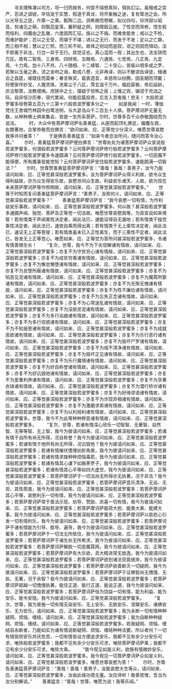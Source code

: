 <!-- { "loadSidebar": true } -->
　　寻夫理殊凑以司方，坦一归而揆务，何尝不熔想真际，弭执幻尘。虽檀戒之崇严，忍进之调锐，卒怙宠于实慧，假道于真诠，将开象触之迷，复有鹭池之会。所以光导五之迹，升第一之乘。甄陶二边，洞希微而卷睇，拟仪四句，仰涔寂以韬音。剪诸见之萌，则翳蕊星落，褰积疑之网，则障縠云披。了性空而常修，悟生假而恒利，四魔由之乱辙，六度因而汇征。施以之不捐，而难舍能舍；戒以之不检，而难护能护；忍以之无受，而堪于不堪；进以之无行，而发于不发；定以之亡静，而三相不相；慧以之亡照，而三轮不轮。故体之则动而逾寂，谬之则寂而弭动。法不即离于非法，行岂一异于无行。其觉证也，真心混而一观；其出生也，法宝骈而万区。故有二智焉、三身焉、四辩焉、五眼焉、六通焉、七觉焉、八正焉、九定焉、十力焉，加十八不共、八十随相、十二缘智、二十空心，皆埏以呬多成之罗，若聚以玉毫之表，流之金吻之诲，勒成八卷，元非再译，则以不敏谬齿译徒，缅诸会之昌筵，嗟既往而莫奉；眷言殊奖，载表遗音，本慈吹以纷腾，因圣期而顶戴；将使家传妙宝，人握灵珠，洗客尘于八区，霈玄滋于万叶。福庇宸极，帝后延龄，庆洽黎蒸，法教增阐。庶狭中之士，摆疑于惊怖之辰；上慢之宾，辍谤于充诎之际。自非恒沙历奉，宿代累闻，何能启篇投吝，忘言入赏者哉！悲夫！
大般若波罗蜜多经卷第五百九十三第十六般若波罗蜜多分之一
　　如是我闻：一时，薄伽梵住王舍城竹林园中白鹭池侧，与大苾刍众千二百五十人俱。菩萨摩诃萨无量无数，从种种佛土俱来集会，皆是一生所系菩萨。尔时，世尊多百千众恭敬围绕而为说法。
　　时，大众中有菩萨摩诃萨名善勇猛，从座而起顶礼佛足，偏覆左肩，右膝著地，合掌恭敬而白佛言：“欲问如来、应、正等觉少分深义，唯愿世尊哀愍我等许问垂答！”
　　于是佛告善勇猛言：“如来今者恣汝所问，随问而答令汝心喜。”
　　尔时，善勇猛菩萨摩诃萨便白佛言：“世尊处处为诸菩萨摩诃萨众宣说般若波罗蜜多，何谓般若波罗蜜多？云何菩萨摩诃萨修行般若波罗蜜多？云何菩萨摩诃萨修行般若波罗蜜多令速圆满？云何菩萨摩诃萨修行般若波罗蜜多，一切恶魔不能得便，所有魔事皆能觉知？云何菩萨摩诃萨安住般若波罗蜜多，速能圆满一切智法？”
　　尔时，世尊赞善勇猛菩萨摩诃萨言：“善哉！善哉！善男子，汝今乃能请问如来、应、正等觉甚深般若波罗蜜多。汝为菩萨摩诃萨众得义利故，欲令众生得利益故，亦为众生得安乐故，哀愍世间众生故，利益安乐诸天、人故，欲为现在未来菩萨摩诃萨等作照明故，请问如来、应、正等觉甚深般若波罗蜜多。”
　　世尊于时知而复问善勇猛菩萨摩诃萨言：“善男子，汝观何义，请问如来、应、正等觉甚深般若波罗蜜多？”
　　善勇猛菩萨摩诃萨言：“我今哀愍一切有情，为作利益安乐事故，请问如来、应、正等觉甚深般若波罗蜜多。何以故？甚深般若波罗蜜多通摄声闻、独觉、菩萨及正等觉一切法故。唯愿世尊哀愍我等，为具宣说如来境智！若有情类于声闻乘性决定者，闻此法已，速能证得自无漏地；若有情类于独觉乘性决定者，闻此法已，速依自乘而得出离；若有情类于无上乘性决定者，闻此法已，速证无上正等菩提；若有情类虽未已入正性离生，而于三乘性不定者，闻此法已，皆发无上正等觉心。唯愿如来、应、正等觉为答所问甚深般若波罗蜜多，令诸有情善根生长！
　　“复次，世尊，我今不为下劣信解诸有情故，请问如来、应、正等觉甚深般若波罗蜜多；亦复不为守贫穷心诸有情故，请问如来、应、正等觉甚深般若波罗蜜多；亦复不为成贫穷乘诸有情故，请问如来、应、正等觉甚深般若波罗蜜多；亦复不为懈怠懒堕诸有情故，请问如来、应、正等觉甚深般若波罗蜜多；亦复不为怠堕所蔽诸有情故，请问如来、应、正等觉甚深般若波罗蜜多；亦复不为陷恶见泥诸有情故，请问如来、应、正等觉甚深般若波罗蜜多；亦复不为魔罥所絷诸有情故，请问如来、应、正等觉甚深般若波罗蜜多；亦复不为无惭无愧诸有情故，请问如来、应、正等觉甚深般若波罗蜜多；亦复不为性不廉俭诸有情故，请问如来、应、正等觉甚深般若波罗蜜多；亦复不为忘失正念诸有情故，请问如来、应、正等觉甚深般若波罗蜜多；亦复不为心常迷乱诸有情故，请问如来、应、正等觉甚深般若波罗蜜多；亦复不为没欲淤泥诸有情故，请问如来、应、正等觉甚深般若波罗蜜多；亦复不为多行谄曲诸有情故，请问如来、应、正等觉甚深般若波罗蜜多；亦复不为多行诳惑诸有情故，请问如来、应、正等觉甚深般若波罗蜜多；亦复不为不知报恩诸有情故，请问如来、应、正等觉甚深般若波罗蜜多；亦复不为成就恶欲诸有情故，请问如来、应、正等觉甚深般若波罗蜜多；亦复不为乐行恶行诸有情故，请问如来、应、正等觉甚深般若波罗蜜多；亦复不为毁坏尸罗诸有情故，请问如来、应、正等觉甚深般若波罗蜜多；亦复不为戒不清净诸有情故，请问如来、应、正等觉甚深般若波罗蜜多；亦复不为毁坏正见诸有情故，请问如来、应、正等觉甚深般若波罗蜜多；亦复不为乐行魔境诸有情故，请问如来、应、正等觉甚深般若波罗蜜多；亦复不为好自称誉诸有情故，请问如来、应、正等觉甚深般若波罗蜜多；亦复不为好讥毁他诸有情故，请问如来、应、正等觉甚深般若波罗蜜多；亦复不为爱重利养诸有情故，请问如来、应、正等觉甚深般若波罗蜜多；亦复不为贪著衣钵诸有情故，请问如来、应、正等觉甚深般若波罗蜜多；亦复不为潜行矫诈诸有情故，请问如来、应、正等觉甚深般若波罗蜜多；亦复不为好绮谬语诸有情故，请问如来、应、正等觉甚深般若波罗蜜多；亦复不为诈现异相诸有情故，请问如来、应、正等觉甚深般若波罗蜜多；亦复不为激磨求索诸有情故，请问如来、应、正等觉甚深般若波罗蜜多；亦复不为以利规利诸有情故，请问如来、应、正等觉甚深般若波罗蜜多。世尊，我今不为此等种种秽恶诸有情故，请问如来、应、正等觉甚深般若波罗蜜多。
　　“复次，世尊，若诸有情深心欣乐一切智智、无著智、自然智、无等等智、无上智，我今为彼请问如来、应、正等觉甚深般若波罗蜜多；若诸有情于自所有尚无所得，况自称誉？我今为彼请问如来、应、正等觉甚深般若波罗蜜多；若诸有情于他所有尚无所得，况讥毁他？我今为彼请问如来、应、正等觉甚深般若波罗蜜多；若诸有情摧伏憍慢如折角兽，我今为彼请问如来、应、正等觉甚深般若波罗蜜多；若诸有情求拨种种烦恼毒箭，我今为彼请问如来、应、正等觉甚深般若波罗蜜多；若诸有情其心谦下如旃荼罗子，我今为彼请问如来、应、正等觉甚深般若波罗蜜多；若诸有情其心平等如四大虚空，我今为彼请问如来、应、正等觉甚深般若波罗蜜多；若菩萨摩诃萨于一切法尚无所得亦无执著，况于非法？我今为彼请问如来、应、正等觉甚深般若波罗蜜多；若菩萨摩诃萨意乐清净、无谄、无诳、其性质直，我今为彼请问如来、应、正等觉甚深般若波罗蜜多；若菩萨摩诃萨其心平等，哀愍利乐一切有情，我今为彼请问如来、应、正等觉甚深般若波罗蜜多；若菩萨摩诃萨常于善法示现、劝导、赞励、庆喜一切有情，我今为彼请问如来、应、正等觉甚深般若波罗蜜多；若菩萨摩诃萨能荷大担、能乘大乘、能建大事，我今为彼请问如来、应、正等觉甚深般若波罗蜜多；若菩萨摩诃萨以慈悲心引发一切有情利乐，我今为彼请问如来、应、正等觉甚深般若波罗蜜多；若菩萨摩诃萨于诸有情能为引导、胜导、遍导，我今为彼请问如来、应、正等觉甚深般若波罗蜜多；若菩萨摩诃萨于一切法无所依住，我今为彼请问如来、应、正等觉甚深般若波罗蜜多；若菩萨摩诃萨于诸生处无所希求，我今为彼请问如来、应、正等觉甚深般若波罗蜜多：若菩萨摩诃萨解脱一切恶魔罥网，我今为彼请问如来、应、正等觉甚深般若波罗蜜多；若菩萨摩诃萨有大乐欲，具大精进常无放逸，我今为彼请问如来、应、正等觉甚深般若波罗蜜多；若菩萨摩诃萨欲到诸法究竟彼岸，我今为彼请问如来、应、正等觉甚深般若波罗蜜多；若菩萨摩诃萨欲善断灭一切疑网，我今为彼请问如来、应、正等觉甚深般若波罗蜜多；若菩萨摩诃萨于证佛智尚无憍慢、无执、无著，况于余智？我今为彼请问如来、应、正等觉甚深般若波罗蜜多；若菩萨摩诃萨超越一切憍慢执著，能住正道、能行正道、能说正道，我今为彼请问如来、应、正等觉甚深般若波罗蜜多；若菩萨摩诃萨恒为饶益一切有情，能为利益、能为安乐、能令安隐，我今为彼请问如来、应、正等觉甚深般若波罗蜜多。
　　“复次，世尊，我为普施一切有情无染安乐、无上安乐、无胜安乐、涅槃安乐、诸佛安乐、无为安乐，请问如来、应、正等觉甚深般若波罗蜜多；我为永断一切有情种种疑网、烦恼、缠结，请问如来、应、正等觉甚深般若波罗蜜多；我为自断种种疑网、烦恼、缠结，请问如来、应、正等觉甚深般若波罗蜜多。若我疑网、烦恼、缠结自永断者，乃能如实为诸有情说断疑网、烦恼、缠结种种法要。所以者何？一切有情皆欣安乐并厌危苦，一切有情皆设方便追求安乐，我都不见有余少分安乐可求，唯除般若波罗蜜多；我都不见有余少分安乐可求，唯除菩萨摩诃萨乘；我都不见有余少分安乐可求，唯除大乘。
　　“我今观见如是义利，欲施有情微妙安乐，请问如来、应、正等觉甚深般若波罗蜜多。我今观见一切菩萨摩诃萨众如是义利，请问如来、应、正等觉甚深般若波罗蜜多，唯愿世尊哀愍为答！”
　　尔时，世尊告善勇猛菩萨摩诃萨言：“善哉！善哉！善男子，汝能哀愍大生等众，请问如来、应、正等觉甚深般若波罗蜜多，汝由此缘功德无量。汝应谛听！极善思惟，吾当为汝分别解说。”
　　善勇猛言：“善哉！世尊，唯愿为说！我等乐闻。”
